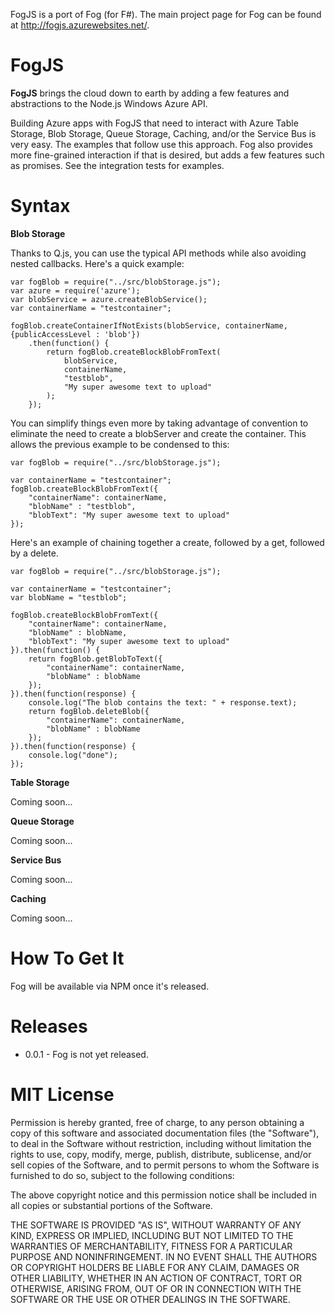 FogJS is a port of Fog (for F#). The main project page for Fog can be found at http://fogjs.azurewebsites.net/.

FogJS
=======

**FogJS** brings the cloud down to earth by adding a few features and abstractions to the Node.js Windows Azure API.

Building Azure apps with FogJS that need to interact with Azure Table Storage, Blob Storage, Queue Storage, Caching, and/or the Service Bus is very easy. 
The examples that follow use this approach. Fog also provides more fine-grained interaction if that is desired, but adds a few features such as promises. 
See the integration tests for examples.

Syntax
=======

**Blob Storage**

Thanks to Q.js, you can use the typical API methods while also avoiding nested callbacks. Here's a quick example:

    var fogBlob = require("../src/blobStorage.js");
    var azure = require('azure');
    var blobService = azure.createBlobService();
    var containerName = "testcontainer";
    
    fogBlob.createContainerIfNotExists(blobService, containerName, {publicAccessLevel : 'blob'})
        .then(function() {
            return fogBlob.createBlockBlobFromText(
                blobService,
                containerName, 
                "testblob",
                "My super awesome text to upload"
            );
        });

You can simplify things even more by taking advantage of convention to eliminate the need to create a blobServer and create the container.
This allows the previous example to be condensed to this:

    var fogBlob = require("../src/blobStorage.js"); 

    var containerName = "testcontainer";
    fogBlob.createBlockBlobFromText({
        "containerName": containerName, 
        "blobName" : "testblob", 
        "blobText": "My super awesome text to upload"
    });

Here's an example of chaining together a create, followed by a get, followed by a delete. 

    var fogBlob = require("../src/blobStorage.js"); 

    var containerName = "testcontainer";
    var blobName = "testblob";
    
    fogBlob.createBlockBlobFromText({
        "containerName": containerName, 
        "blobName" : blobName, 
        "blobText": "My super awesome text to upload"
    }).then(function() {
        return fogBlob.getBlobToText({
            "containerName": containerName, 
            "blobName" : blobName
        });
    }).then(function(response) {
        console.log("The blob contains the text: " + response.text);
        return fogBlob.deleteBlob({
            "containerName": containerName, 
            "blobName" : blobName
        });                    
    }).then(function(response) {
        console.log("done");
    });

**Table Storage**

Coming soon...

**Queue Storage**

Coming soon...

**Service Bus**

Coming soon...

**Caching**

Coming soon...

How To Get It
=======

Fog will be available via NPM once it's released.

Releases
=======
* 0.0.1 - Fog is not yet released.

MIT License
=======

Permission is hereby granted, free of charge, to any person obtaining
a copy of this software and associated documentation files (the
"Software"), to deal in the Software without restriction, including
without limitation the rights to use, copy, modify, merge, publish,
distribute, sublicense, and/or sell copies of the Software, and to
permit persons to whom the Software is furnished to do so, subject to
the following conditions:

The above copyright notice and this permission notice shall be
included in all copies or substantial portions of the Software.

THE SOFTWARE IS PROVIDED "AS IS", WITHOUT WARRANTY OF ANY KIND,
EXPRESS OR IMPLIED, INCLUDING BUT NOT LIMITED TO THE WARRANTIES OF
MERCHANTABILITY, FITNESS FOR A PARTICULAR PURPOSE AND
NONINFRINGEMENT. IN NO EVENT SHALL THE AUTHORS OR COPYRIGHT HOLDERS BE
LIABLE FOR ANY CLAIM, DAMAGES OR OTHER LIABILITY, WHETHER IN AN ACTION
OF CONTRACT, TORT OR OTHERWISE, ARISING FROM, OUT OF OR IN CONNECTION
WITH THE SOFTWARE OR THE USE OR OTHER DEALINGS IN THE SOFTWARE.